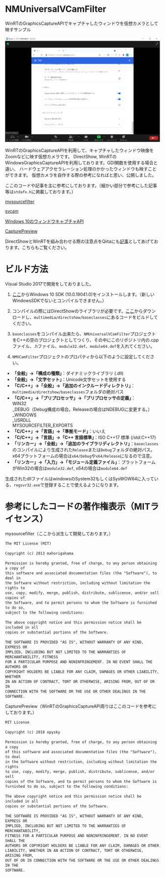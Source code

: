 # NMUniversalVCamFilter
WinRTのGraphicsCaptureAPIでキャプチャしたウィンドウを仮想カメラとして映すサンプル

![Zoom内での表示](imgInZoom.PNG)

WinRTのGraphicsCaptureAPIを利用して、キャプチャしたウィンドウ映像をZoomなどに映す仮想カメラです。
DirectShow, WinRTのWindowsGraphicsCaptureAPIを利用しております。GDI関数を使用する場合と違い、
ハードウェアアクセラレーション処理のかかったウィンドウも映すことができます。
仮想カメラを自作する際の参考になればと思い、公開しました。

ここのコードや記事を主に参考にしております。（細かい部分で参考にした記事等は`stdafx.h`に掲載しております。）

[mysourcefilter](https://github.com/syu5-gh/mysourcefilter)

[svcam](https://github.com/aricatamoy/svcam)

[Windows 10のウィンドウキャプチャAPI](https://qiita.com/eguo/items/90604787a6098af404d9)

[CapturePreview](https://github.com/opysky/examples/tree/master/winrt/GraphicsCapture/CapturePreview)

DirectShowとWinRTを組み合わせる際の注意点をQiitaにも[記事](https://qiita.com/HexagramNM/items/8493350d40608433421c)としてあげております。こちらもご覧ください。

# ビルド方法

Visual Studio 2017で開発をしておりました。

1. [ここ](https://developer.microsoft.com/ja-jp/windows/downloads/windows-10-sdk/)からWindows 10 SDK (10.0.19041.0)をインストールします。（新しいWindowsSDKでないとコンパイルできません。）

2. コンパイルの際にはDirectShowのライブラリが必要です。[ここ](https://github.com/ganboing/sdk71examples)からダウンロードし、`multimedia/directshow/baseclasses`にあるコードをビルドしてください。

3. `baseclasses`をコンパイル出来たら、`NMUniversalVCamFilter`プロジェクトをC++の空のプロジェクトとしてつくり、その中にこのリポジトリ内の.cppファイル、.hファイル、`module32.def`、`module64.def`を入れてください。

4. `NMVCamFilter`プロジェクトのプロパティから以下のように設定してください。
- **「全般」→「構成の種類」**：ダイナミックライブラリ (.dll)
- **「全般」→「文字セット」**：Unicode文字セットを使用する
- **「C/C++」→「全般」→「追加のインクルードディレクトリ」**：`multimedia/directshow/baseclasses`フォルダの絶対パス
- **「C/C++」→「プリプロセッサ」→「プリプロセッサの定義」**：\
WIN32 \
_DEBUG（Debug構成の場合。Releaseの場合はNDEBUGに変更する。） \
_WINDOWS \
_USRDLL \
MYSOURCEFILTER_EXPORTS
- **「C/C++」→「言語」→「準拠モード」**：いいえ
- **「C/C++」→「言語」→「C++ 言語標準」**：ISO C++17 標準 (/std:C++17)
- **「リンカー」→「全般」→「追加のライブラリディレクトリ」**：`baseclasses`のコンパイルにより生成された`Release`または`Debug`フォルダの絶対パス。x64プラットフォームの場合は`x64/Debug`や`x64/Release`になるので注意。
- **「リンカー」→「入力」→「モジュール定義ファイル」**：プラットフォームがWin32の場合は`module32.def`, x64の場合は`module64.def`

生成されたdllファイルはwindowsのSystem32もしくはSysWOW64に入っている、`regsvr32.exe`で登録することで使えるようになります。


# 参考にしたコードの著作権表示（MITライセンス）

mysourcefilter（ここから派生して開発しております。）
```
The MIT License (MIT)

Copyright (c) 2013 mahorigahama

Permission is hereby granted, free of charge, to any person obtaining a copy of
this software and associated documentation files (the "Software"), to deal in
the Software without restriction, including without limitation the rights to
use, copy, modify, merge, publish, distribute, sublicense, and/or sell copies of
the Software, and to permit persons to whom the Software is furnished to do so,
subject to the following conditions:

The above copyright notice and this permission notice shall be included in all
copies or substantial portions of the Software.

THE SOFTWARE IS PROVIDED "AS IS", WITHOUT WARRANTY OF ANY KIND, EXPRESS OR
IMPLIED, INCLUDING BUT NOT LIMITED TO THE WARRANTIES OF MERCHANTABILITY, FITNESS
FOR A PARTICULAR PURPOSE AND NONINFRINGEMENT. IN NO EVENT SHALL THE AUTHORS OR
COPYRIGHT HOLDERS BE LIABLE FOR ANY CLAIM, DAMAGES OR OTHER LIABILITY, WHETHER
IN AN ACTION OF CONTRACT, TORT OR OTHERWISE, ARISING FROM, OUT OF OR IN
CONNECTION WITH THE SOFTWARE OR THE USE OR OTHER DEALINGS IN THE SOFTWARE.
```

CapturePreview（WinRTのGraphicsCaptureAPI周りはここのコードを参考にしております。）
```
MIT License

Copyright (c) 2018 opysky

Permission is hereby granted, free of charge, to any person obtaining a copy
of this software and associated documentation files (the "Software"), to deal
in the Software without restriction, including without limitation the rights
to use, copy, modify, merge, publish, distribute, sublicense, and/or sell
copies of the Software, and to permit persons to whom the Software is
furnished to do so, subject to the following conditions:

The above copyright notice and this permission notice shall be included in all
copies or substantial portions of the Software.

THE SOFTWARE IS PROVIDED "AS IS", WITHOUT WARRANTY OF ANY KIND, EXPRESS OR
IMPLIED, INCLUDING BUT NOT LIMITED TO THE WARRANTIES OF MERCHANTABILITY,
FITNESS FOR A PARTICULAR PURPOSE AND NONINFRINGEMENT. IN NO EVENT SHALL THE
AUTHORS OR COPYRIGHT HOLDERS BE LIABLE FOR ANY CLAIM, DAMAGES OR OTHER
LIABILITY, WHETHER IN AN ACTION OF CONTRACT, TORT OR OTHERWISE, ARISING FROM,
OUT OF OR IN CONNECTION WITH THE SOFTWARE OR THE USE OR OTHER DEALINGS IN THE
SOFTWARE.
```
